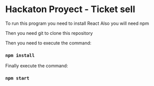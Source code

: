# Hackaton Proyect - Ticket sell

To run this program you need to install React
Also you will need npm

Then you need git to clone this repository

Then you need to execute the command:
### `npm install`

Finally execute the command:
### `npm start`

